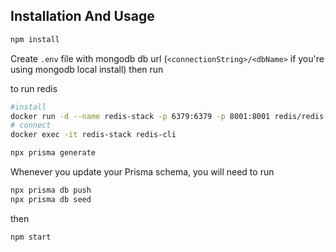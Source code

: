 ## Installation And Usage

```bash
npm install
```

Create `.env` file with mongodb db url (`<connectionString>/<dbName>` if you're using mongodb local install)
then run

to run redis
```bash
#install
docker run -d --name redis-stack -p 6379:6379 -p 8001:8001 redis/redis-stack:latest
# connect
docker exec -it redis-stack redis-cli
```

```bash
npx prisma generate
```

Whenever you update your Prisma schema, you will need to run

```bash
npx prisma db push
npx prisma db seed
```

then

```bash
npm start
```
